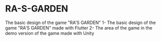 # RA-S-GARDEN
The basic design of the game "RA'S GARDEN"
1- The basic design of the game "RA'S GARDEN" made with Flutter 
2- The area of the game in the demo version of the game made with Unity
